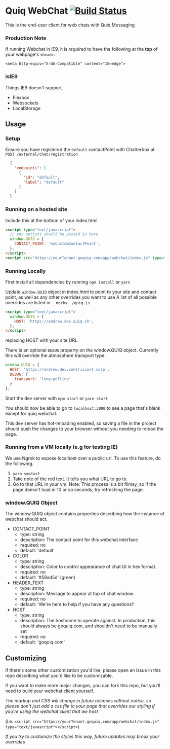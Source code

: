 # Quiq WebChat [![Build Status](https://travis-ci.org/Quiq/webchat.svg?branch=master)](https://travis-ci.org/Quiq/webchat)

This is the end-user client for web chats with Quiq Messaging

### Production Note
If running Webchat in IE9, it is _required_ to have the following at the **top** of your webpage's `<head>`.

`<meta http-equiv="X-UA-Compatible" content="IE=edge">`

### isIE9

Things IE9 doesn't support.
- Flexbox
- Websockets
- LocalStorage

## Usage

### Setup
Ensure you have registered the `default` contactPoint with Chatterbox at `POST /external/chat/registration`
```json
  {
    "endpoints": [
      {
        "id": "default",
        "label": "default"
      }
    ]
  }
```

### Running on a hosted site
Include this at the bottom of your index.html
```html
<script type="text/javascript">
  // Any options should be passed in here
  window.QUIQ = {
    CONTACT_POINT: 'myCustomContactPoint',
  };
</script>
<script src="https://yourTenant.goquiq.com/app/webchat/index.js" type="text/javascript"></script>
```

### Running Locally

First install all dependencies by running `npm install` or `yarn`

Update `window.QUIQ` object in index.html to point to your site and contact point, as well as any other overrides you want to use
A list of all possible overrides are listed in `__mocks__/quiq.js`
```html
<script type="text/javascript">
  window.QUIQ = {
    HOST: 'https://andrew.dev.quiq.sh',
  };
</script>
```
replacing HOST with your site URL.

There is an optional `DEBUG` property on the window.QUIQ object.  Currently this will override the atmosphere transport type.
```js
window.QUIQ = {
  HOST: 'https://andrew.dev.centricient.corp',
  DEBUG: {
    transport: 'long-polling'
  }
};
```

Start the dev server with `npm start` or `yarn start`

You should now be able to go to `localhost:3000` to see a page that's blank except for quiq webchat.

This dev server has hot-reloading enabled, so saving a file in the project should push the changes to your browser without you needing to reload the page.

### Running from a VM locally (e.g for testing IE)
We use Ngrok to expose localhost over a public url.  To use this feature, do the following.
1. `yarn vmstart`
2. Take note of the red text.  It tells you what URL to go to.
3. Go to that URL in your vm.
Note: This process is a bit flimsy, so if the page doesn't load in 10 or so seconds, try refreshing the page.

### window.QUIQ Object
The window.QUIQ object contains properties describing how the instance of webchat should act.  
  - CONTACT_POINT
    - type: string
    - description: The contact point for this webchat interface
    - required: no
    - default: 'default'
  - COLOR
    - type: string
    - description: Color to control appearance of chat UI in hex format.
    - required: no
    - default: '#59ad5d' (green)
  - HEADER_TEXT
    - type: string
    - description: Message to appear at top of chat window.
    - required: no
    - default: 'We're here to help if you have any questions!'
  - HOST
    - type: string
    - description: The hostname to operate against. In production, this should always be goquiq.com, and shouldn't need to be manually set
    - required: no
    - default: 'goquiq.com'

## Customizing
If there's some other customization you'd like, please open an issue in this repo describing what you'd like to be customizable.

If you want to make more major changes, you can fork this repo, but you'll need to build your webchat client yourself.

_The markup and CSS will change in future releases without notice, so please don't just add a css file to your page that overrides our styling if you're using the webchat client that we host_

(i.e. `<script src="https://yourTenant.goquiq.com/app/webchat/index.js" type="text/javascript"></script>`)

_If you try to customize the styles this way, future updates may break your overrides_
